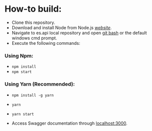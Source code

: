 # How-to build:

- Clone this repository.
- Download and install Node from Node.js *[website](https://nodejs.org/en/download/)*.
- Navigate to es.api local repository and open [git bash](https://gitforwindows.org/) or the default windows cmd prompt.
- Execute the following commands:<br>

### Using Npm:
- `npm install`
- `npm start`

### Using Yarn (Recommended):
- `npm install -g yarn`
- `yarn`
- `yarn start`

- Access Swagger documentation through [localhost:3000](http://localhost:3000).

